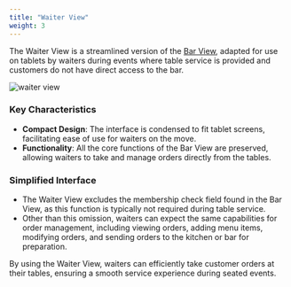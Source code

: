 ```yaml
---
title: "Waiter View"
weight: 3
---
```


The Waiter View is a streamlined version of the [Bar View](./bar), adapted for use on tablets by waiters during events where table service is provided and customers do not have direct access to the bar.

![waiter view](/images/ordsys/views/waiter.png)

### Key Characteristics

- **Compact Design**: The interface is condensed to fit tablet screens, facilitating ease of use for waiters on the move.
- **Functionality**: All the core functions of the Bar View are preserved, allowing waiters to take and manage orders directly from the tables.

### Simplified Interface

- The Waiter View excludes the membership check field found in the Bar View, as this function is typically not required during table service.
- Other than this omission, waiters can expect the same capabilities for order management, including viewing orders, adding menu items, modifying orders, and sending orders to the kitchen or bar for preparation.

By using the Waiter View, waiters can efficiently take customer orders at their tables, ensuring a smooth service experience during seated events.
